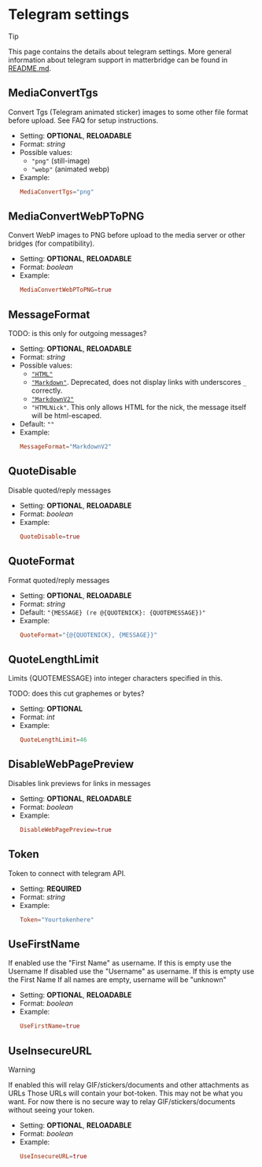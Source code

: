 # Telegram settings

> [!TIP]
> This page contains the details about telegram settings. More general information about telegram support in matterbridge can be found in [README.md](README.md).

## MediaConvertTgs

Convert Tgs (Telegram animated sticker) images to some other file format before upload. See FAQ for setup instructions.

- Setting: **OPTIONAL**, **RELOADABLE**
- Format: *string*
- Possible values:
    - `"png"` (still-image)
    - `"webp"` (animated webp)
- Example:
  ```toml
  MediaConvertTgs="png"
  ```

## MediaConvertWebPToPNG

Convert WebP images to PNG before upload to the media server or other bridges (for compatibility).

- Setting: **OPTIONAL**, **RELOADABLE**
- Format: *boolean*
- Example:
  ```toml
  MediaConvertWebPToPNG=true
  ```

## MessageFormat

TODO: is this only for outgoing messages?

- Setting: **OPTIONAL**, **RELOADABLE**
- Format: *string*
- Possible values:
  - [`"HTML"`](https://core.telegram.org/bots/api#html-style)
  - [`"Markdown"`](https://core.telegram.org/bots/api#markdown-style). Deprecated, does not display links with underscores `_` correctly.
  - [`"MarkdownV2"`](https://core.telegram.org/bots/api#markdownv2-style)
  - `"HTMLNick"`. This only allows HTML for the nick, the message itself will be html-escaped.
- Default: `""`
- Example:
  ```toml
  MessageFormat="MarkdownV2"
  ```

## QuoteDisable

Disable quoted/reply messages

- Setting: **OPTIONAL**, **RELOADABLE**
- Format: *boolean*
- Example:
  ```toml
  QuoteDisable=true
  ```

## QuoteFormat

Format quoted/reply messages

- Setting: **OPTIONAL**, **RELOADABLE**
- Format: *string*
- Default: `"{MESSAGE} (re @{QUOTENICK}: {QUOTEMESSAGE})"`
- Example: 
  ```toml
  QuoteFormat="{@{QUOTENICK}, {MESSAGE}}"
  ```

## QuoteLengthLimit

Limits {QUOTEMESSAGE} into integer characters specified in this.

TODO: does this cut graphemes or bytes?

- Setting: **OPTIONAL**
- Format: *int*
- Example:
  ```toml
  QuoteLengthLimit=46
  ```

## DisableWebPagePreview

Disables link previews for links in messages

- Setting: **OPTIONAL**, **RELOADABLE**
- Format: *boolean*
- Example:
  ```toml
  DisableWebPagePreview=true
  ```

## Token

Token to connect with telegram API.

- Setting: **REQUIRED**
- Format: *string*
- Example:
  ```toml
  Token="Yourtokenhere"
  ```

## UseFirstName

If enabled use the "First Name" as username. If this is empty use the Username
If disabled use the "Username" as username. If this is empty use the First Name
If all names are empty, username will be "unknown"

- Setting: **OPTIONAL**, **RELOADABLE**
- Format: *boolean*
- Example:
  ```toml
  UseFirstName=true
  ```

## UseInsecureURL

> [!WARNING]
> If enabled this will relay GIF/stickers/documents and other attachments as URLs
> Those URLs will contain your bot-token. This may not be what you want.
> For now there is no secure way to relay GIF/stickers/documents without seeing your token.

- Setting: **OPTIONAL**, **RELOADABLE**
- Format: *boolean*
- Example:
  ```toml
  UseInsecureURL=true
  ```
